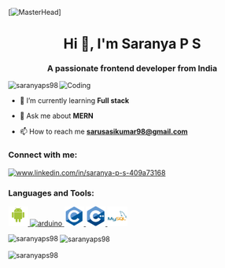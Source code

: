 [![MasterHead](https://1.bp.blogspot.com/-7A4WynwLsMw/XbBpCXG8fHI/AAAAAAAAMt4/uOa1bpLskYgrwGbllhSu2SDj_Mig8SXJQCLcBGAsYHQ/s1600/2000_600px.gif)]
<h1 align="center">Hi 👋, I'm Saranya P S</h1>
<h3 align="center">A passionate frontend developer from India</h3>
<img align="right" alt="Coding" width="400" src="https://media.tenor.com/AlUkiGkR2j8AAAAM/new-game-ahagon-umiko-programming.gif">

<p align="left"> <img src="https://komarev.com/ghpvc/?username=saranyaps98&label=Profile%20views&color=0e75b6&style=flat" alt="saranyaps98" /> </p>

- 🌱 I’m currently learning **Full stack**

- 💬 Ask me about **MERN**

- 📫 How to reach me **sarusasikumar98@gmail.com**

<h3 align="left">Connect with me:</h3>
<p align="left">
<a href="https://linkedin.com/in/www.linkedin.com/in/saranya-p-s-409a73168" target="blank"><img align="center" src="https://raw.githubusercontent.com/rahuldkjain/github-profile-readme-generator/master/src/images/icons/Social/linked-in-alt.svg" alt="www.linkedin.com/in/saranya-p-s-409a73168" height="30" width="40" /></a>
</p>

<h3 align="left">Languages and Tools:</h3>
<p align="left"> <a href="https://developer.android.com" target="_blank" rel="noreferrer"> <img src="https://raw.githubusercontent.com/devicons/devicon/master/icons/android/android-original-wordmark.svg" alt="android" width="40" height="40"/> </a> <a href="https://www.arduino.cc/" target="_blank" rel="noreferrer"> <img src="https://cdn.worldvectorlogo.com/logos/arduino-1.svg" alt="arduino" width="40" height="40"/> </a> <a href="https://www.cprogramming.com/" target="_blank" rel="noreferrer"> <img src="https://raw.githubusercontent.com/devicons/devicon/master/icons/c/c-original.svg" alt="c" width="40" height="40"/> </a> <a href="https://www.w3schools.com/cpp/" target="_blank" rel="noreferrer"> <img src="https://raw.githubusercontent.com/devicons/devicon/master/icons/cplusplus/cplusplus-original.svg" alt="cplusplus" width="40" height="40"/> </a> <a href="https://www.mysql.com/" target="_blank" rel="noreferrer"> <img src="https://raw.githubusercontent.com/devicons/devicon/master/icons/mysql/mysql-original-wordmark.svg" alt="mysql" width="40" height="40"/> </a> </p>

<p><img align="left" src="https://github-readme-stats.vercel.app/api/top-langs?username=saranyaps98&show_icons=true&locale=en&layout=compact" alt="saranyaps98" /></p>

<p>&nbsp;<img align="center" src="https://github-readme-stats.vercel.app/api?username=saranyaps98&show_icons=true&locale=en" alt="saranyaps98" /></p>

<p><img align="center" src="https://github-readme-streak-stats.herokuapp.com/?user=saranyaps98&" alt="saranyaps98" /></p>
